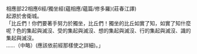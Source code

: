 相應部22相應6經/獨坐經(蘊相應/蘊篇/修多羅)(莊春江譯)  
起源於舍衛城。  
「比丘們！你們要著手努力於獨坐，比丘們！獨坐的比丘如實了知，如實了知什麼呢？色的集起與滅沒、受的集起與滅沒、想的集起與滅沒、行的集起與滅沒、識的集起與滅沒。  
……（中略）(應該依前經那樣使之詳細)。」  
  
  
